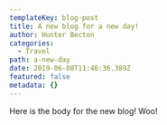 ```yaml
---
templateKey: blog-post
title: A new blog for a new day!
author: Hunter Becton
categories:
  - Travel
path: a-new-day
date: 2019-06-08T11:46:36.389Z
featured: false
metadata: {}
---
```

Here is the body for the new blog! Woo!
